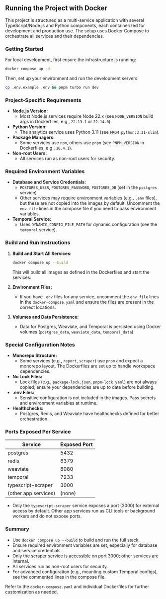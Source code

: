 ## Running the Project with Docker

This project is structured as a multi-service application with several TypeScript/Node.js and Python components, each containerized for development and production use. The setup uses Docker Compose to orchestrate all services and their dependencies.

### Getting Started

For local development, first ensure the infrastructure is running:
```sh
docker compose up -d
```

Then, set up your environment and run the development servers:
```bash
cp .env.example .env && pnpm turbo run dev
```

### Project-Specific Requirements

- **Node.js Version:**
  - Most Node.js services require Node 22.x (see `NODE_VERSION` build args in Dockerfiles, e.g., `22.13.1` or `22.14.0`).
- **Python Version:**
  - The analytics service uses Python 3.11 (see `FROM python:3.11-slim`).
- **Package Managers:**
  - Some services use `npm`, others use `pnpm` (see `PNPM_VERSION` in Dockerfiles, e.g., `10.4.1`).
- **Non-root Users:**
  - All services run as non-root users for security.

### Required Environment Variables

- **Database and Service Credentials:**
  - `POSTGRES_USER`, `POSTGRES_PASSWORD`, `POSTGRES_DB` (set in the `postgres` service)
  - Other services may require environment variables (e.g., `.env` files), but these are not copied into the images by default. Uncomment the `env_file` lines in the compose file if you need to pass environment variables.
- **Temporal Service:**
  - Uses `DYNAMIC_CONFIG_FILE_PATH` for dynamic configuration (see the `temporal` service).

### Build and Run Instructions

1. **Build and Start All Services:**
   ```sh
   docker compose up --build
   ```
   This will build all images as defined in the Dockerfiles and start the services.

2. **Environment Files:**
   - If you have `.env` files for any service, uncomment the `env_file` lines in the `docker-compose.yaml` and ensure the files are present in the correct locations.

3. **Volumes and Data Persistence:**
   - Data for Postgres, Weaviate, and Temporal is persisted using Docker volumes (`postgres_data`, `weaviate_data`, `temporal_data`).

### Special Configuration Notes

- **Monorepo Structure:**
  - Some services (e.g., `report`, `scraper`) use `pnpm` and expect a monorepo layout. The Dockerfiles are set up to handle workspace dependencies.
- **No Lock Files:**
  - Lock files (e.g., `package-lock.json`, `pnpm-lock.yaml`) are not always copied; ensure your dependencies are up to date before building.
- **.env Files:**
  - Sensitive configuration is not included in the images. Pass secrets and environment variables at runtime.
- **Healthchecks:**
  - Postgres, Redis, and Weaviate have healthchecks defined for better orchestration.

### Ports Exposed Per Service

| Service              | Exposed Port |
|----------------------|--------------|
| postgres             | 5432         |
| redis                | 6379         |
| weaviate             | 8080         |
| temporal             | 7233         |
| typescript-scraper   | 3000         |
| (other app services) | (none)       |

- Only the `typescript-scraper` service exposes a port (3000) for external access by default. Other app services run as CLI tools or background workers and do not expose ports.

### Summary
- Use `docker compose up --build` to build and run the full stack.
- Ensure required environment variables are set, especially for database and service credentials.
- Only the scraper service is accessible on port 3000; other services are internal.
- All services run as non-root users for security.
- For advanced configuration (e.g., mounting custom Temporal configs), see the commented lines in the compose file.

Refer to the `docker-compose.yaml` and individual Dockerfiles for further customization as needed.